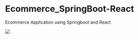 # Ecommerce_SpringBoot-React
Ecommerce Application using Springboot and React

<img src="https://github.com/im-niraj/Ecommerce_SpringBoot-React/blob/main/Er%20Diagram.jpeg"/>
